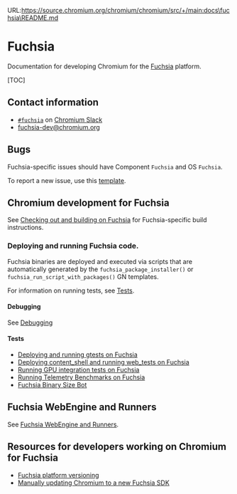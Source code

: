 URL:https://source.chromium.org/chromium/chromium/src/+/main:docs\fuchsia\README.md
# Fuchsia

Documentation for developing Chromium for the [Fuchsia](https://fuchsia.dev/) platform.

[TOC]

## Contact information

* [`#fuchsia`](https://chromium.slack.com/archives/CGJCHA1SM) on [Chromium Slack](https://www.chromium.org/developers/slack)
* [fuchsia-dev@chromium.org](mailto:fuchsia-dev@chromium.org)

## Bugs

Fuchsia-specific issues should have Component `Fuchsia` and OS `Fuchsia`.

To report a new issue, use this
[template](https://bugs.chromium.org/p/chromium/issues/entry?components=Fuchsia&labels=OS-Fuchsia%2CType-Bug).

## Chromium development for Fuchsia

See [Checking out and building on Fuchsia](build_instructions.md) for
Fuchsia-specific build instructions.

### Deploying and running Fuchsia code.

Fuchsia binaries are deployed and executed via scripts that are automatically
generated by the `fuchsia_package_installer()` or
`fuchsia_run_script_with_packages()` GN templates.

For information on running tests, see [Tests](#tests).

#### Debugging

See [Debugging](debug_instructions.md)

#### Tests

* [Deploying and running gtests on Fuchsia](gtests.md)
* [Deploying content_shell and running web_tests on Fuchsia](web_tests.md)
* [Running GPU integration tests on Fuchsia](gpu_testing.md)
* [Running Telemetry Benchmarks on Fuchsia](telemetry.md)
* [Fuchsia Binary Size Bot](../speed/binary_size/fuchsia_binary_size_trybot.md)

## Fuchsia WebEngine and Runners
See [Fuchsia WebEngine and Runners](../../fuchsia_web/README.md).

## Resources for developers working on Chromium for Fuchsia

* [Fuchsia platform versioning](platform_versioning.md)
* [Manually updating Chromium to a new Fuchsia SDK](sdk_updates.md)
